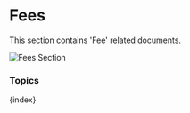 # Fees

This section contains 'Fee' related documents.

<img class="screenshot" alt="Fees Section" src="{{docs_base_url}}/assets/img/education/fees/fees-section.png">

### Topics

{index}